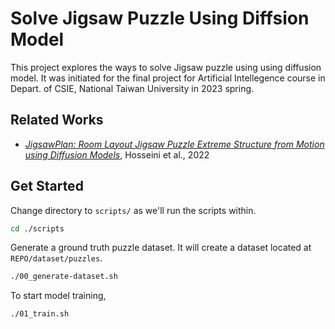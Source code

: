 # Solve Jigsaw Puzzle Using Diffsion Model

This project explores the ways to solve Jigsaw puzzle using using
diffusion model. It was initiated for the final project for Artificial
Intellegence course in Depart. of CSIE, National Taiwan University in
2023 spring.

## Related Works


- [*JigsawPlan: Room Layout Jigsaw Puzzle Extreme Structure from Motion using Diffusion Models*](https://arxiv.org/abs/2211.13785), Hosseini et al., 2022


## Get Started

Change directory to `scripts/` as we'll run the scripts within.

```sh
cd ./scripts
```

Generate a ground truth puzzle dataset. It will create a dataset
located at `REPO/dataset/puzzles`.

```sh
./00_generate-dataset.sh
```

To start model training,

```sh
./01_train.sh
```
